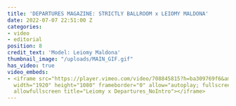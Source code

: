 ```yaml
---
title: 'DEPARTURES MAGAZINE: STRICTLY BALLROOM x LEIOMY MALDONA'
date: 2022-07-07 22:51:00 Z
categories:
- video
- editorial
position: 8
credit_text: 'Model: Leiomy Maldona'
thumbnail_image: "/uploads/MAIN_GIF.gif"
has_video: true
video_embeds:
- <iframe src="https://player.vimeo.com/video/708845815?h=ba309769f6&amp;badge=0&amp;autopause=0&amp;player_id=0&amp;app_id=58479"
  width="1920" height="1080" frameborder="0" allow="autoplay; fullscreen; picture-in-picture"
  allowfullscreen title="Leiomy x Departures_NoIntro"></iframe>
---
```



